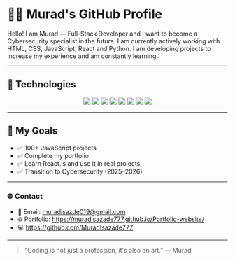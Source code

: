 # 👨‍💻 Murad's GitHub Profile

Hello! I am Murad — Full-Stack Developer and I want to become a Cybersecurity specialist in the future. I am currently actively working with HTML, CSS, JavaScript, React and Python. I am developing projects to increase my experience and am constantly learning.

---

## 🚀 Technologies

<p align="center">
  <img src="https://img.shields.io/badge/-HTML5-E34F26?style=for-the-badge&logo=html5&logoColor=white"/>
  <img src="https://img.shields.io/badge/-CSS3-1572B6?style=for-the-badge&logo=css3&logoColor=white"/>
  <img src="https://img.shields.io/badge/-JavaScript-F7DF1E?style=for-the-badge&logo=javascript&logoColor=black"/>
  <img src="https://img.shields.io/badge/-React-61DAFB?style=for-the-badge&logo=react&logoColor=black"/>
  <img src="https://img.shields.io/badge/-Python-3776AB?style=for-the-badge&logo=python&logoColor=white"/>
  <img src="https://img.shields.io/badge/-C++-00599C?style=for-the-badge&logo=c%2b%2b&logoColor=white"/>
  <img src="https://img.shields.io/badge/-Java-007396?style=for-the-badge&logo=java&logoColor=white"/>
  <img src="https://img.shields.io/badge/-Git-F05032?style=for-the-badge&logo=git&logoColor=white"/>
</p>

---

## 🎯 My Goals

- ✅ 100+ JavaScript projects
- ✅ Complete my portfolio
- ✅ Learn React.js and use it in real projects
- ✅ Transition to Cybersecurity (2025–2026)
---
### 🌐 Contact

- 📧 Email: muradisazde019@gmail.com
- 🌐 Portfolio: https://muradisazade777.github.io/Portfolio-website/
- 💻 https://github.com/MuradIsazade777
---

> “Coding is not just a profession, it's also an art.” — Murad
